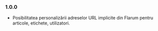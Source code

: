 ### 1.0.0
- Posibilitatea personalizării adreselor URL implicite din Flarum pentru articole, etichete, utilizatori.